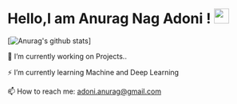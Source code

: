 # Hello,I am Anurag Nag Adoni !  <img src="https://raw.githubusercontent.com/MartinHeinz/MartinHeinz/master/wave.gif" width="30px">




  
<!--![signature (3)](https://user-images.githubusercontent.com/67970026/132247265-9bc2e5e6-df80-4238-b213-eb0be9e5582a.png)-->
  
</p>

[![Anurag's github stats](https://github-readme-stats.vercel.app/api?username=aero-surge&count_private=true&show_icons=true&theme=radical&hide_rank=false)]      


🔭 I’m currently working on Projects..

⚡ I’m currently learning Machine and Deep Learning 

📫 How to reach me: adoni.anurag@gmail.com



<!--
**aero-surge/aero-surge** is a ✨ _special_ ✨ repository because its `README.md` (this file) appears on your GitHub profile.

Here are some ideas to get you started:

- 🔭 I’m currently working on ....
- 🌱 I’m currently learning ...
- 👯 I’m looking to collaborate on ...
- 🤔 I’m looking for help with ...
- 💬 Ask me about ...
- 📫 How to reach me: ...
- 😄 Pronouns: ...
- ⚡ Fun fact: ...
-->
